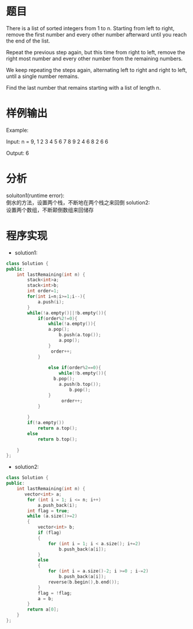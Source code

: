 # 题目
 There is a list of sorted integers from 1 to n. Starting from left to right, remove the first number and every other number afterward until you reach the end of the list.

Repeat the previous step again, but this time from right to left, remove the right most number and every other number from the remaining numbers.

We keep repeating the steps again, alternating left to right and right to left, until a single number remains.

Find the last number that remains starting with a list of length n.


# 样例输出

Example:

Input:
n = 9,
1 2 3 4 5 6 7 8 9
2 4 6 8
2 6
6

Output:
6
# 分析
soluiton1(runtime error):\
倒水的方法，设置两个栈，不断地在两个栈之来回倒
solution2:\
设置两个数组，不断颠倒数组来回储存
# 程序实现
* solution1:
```cpp
class Solution {
public:
    int lastRemaining(int n) {
        stack<int>a;
        stack<int>b;
        int order=1;
        for(int i=n;i>=1;i--){
            a.push(i);
        }
        while(!a.empty()||!b.empty()){
            if(order%2!=0){
                while(!a.empty()){
                a.pop();
                    b.push(a.top());
                    a.pop();
                }
                 order++;
            }
           
                else if(order%2==0){
                    while(!b.empty()){
                  b.pop();
                    a.push(b.top());
                        b.pop();
                }
                     order++;
            }
           
        }
        if(!a.empty())
            return a.top();
        else
            return b.top();
    
    }
};
```
* solution2:
```cpp
class Solution {
public:
    int lastRemaining(int n) {
       vector<int> a;
        for (int i = 1; i <= n; i++)
            a.push_back(i);
        int flag = true;
        while (a.size()>=2)
        {
            vector<int> b;
            if (flag)
            {
                for (int i = 1; i < a.size(); i+=2)
                    b.push_back(a[i]);
            }
            else
            {
                for (int i = a.size()-2; i >=0 ; i-=2)
                    b.push_back(a[i]);
                reverse(b.begin(),b.end());
            }
            flag = !flag;
            a = b;
        }
        return a[0];
    }
};